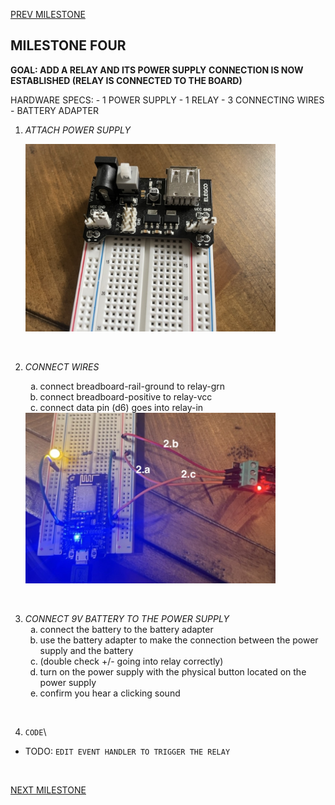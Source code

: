
[PREV MILESTONE](./3-MILESTONE.md)

## MILESTONE FOUR
**GOAL: ADD A RELAY AND ITS POWER SUPPLY**
**CONNECTION IS NOW ESTABLISHED (RELAY IS CONNECTED TO THE BOARD)**


HARDWARE SPECS:
	- 1 POWER SUPPLY
	- 1 RELAY
	- 3 CONNECTING WIRES
	- BATTERY ADAPTER


1. *ATTACH POWER SUPPLY*

    <img title="4.1" alt="Attach power supply" src="../../.images/4.1.jpeg" width="400">

<br>

2. *CONNECT WIRES*
	<ol type="a">
	<li>connect breadboard-rail-ground to relay-grn</li>
	<li>connect breadboard-positive to relay-vcc</li>
	<li>connect data pin (d6) goes into relay-in</li>
	</ol>

    <img title="4.2" alt="Connect relay to board" src="../../.images/4.2.jpeg" width="400">

<br>

3. *CONNECT 9V BATTERY TO THE POWER SUPPLY*
	<ol type="a">
	<li>connect the battery to the battery adapter</li>
	<li>use the battery adapter to make the connection between the power supply and the battery</li>
	<li>(double check +/- going into relay correctly)</li>
	<li>turn on the power supply with the physical button located on the power supply</li>
	<li>confirm you hear a clicking sound</li>
	</ol>

<br>

4. `CODE`\
  - TODO: `EDIT EVENT HANDLER TO TRIGGER THE RELAY`

<br>

[NEXT MILESTONE](./6-MILESTONE.md)
